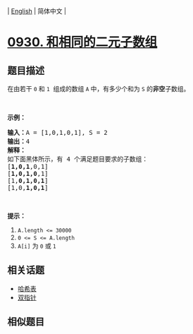 
| [English](README_EN.md) | 简体中文 |
# [0930. 和相同的二元子数组](https://leetcode-cn.com/problems/binary-subarrays-with-sum/)
## 题目描述
<p>在由若干&nbsp;<code>0</code>&nbsp;和&nbsp;<code>1</code>&nbsp; 组成的数组&nbsp;<code>A</code>&nbsp;中，有多少个和为 <code>S</code>&nbsp;的<strong>非空</strong>子数组。</p>

<p>&nbsp;</p>

<p><strong>示例：</strong></p>

<pre><strong>输入：</strong>A = [1,0,1,0,1], S = 2
<strong>输出：</strong>4
<strong>解释：</strong>
如下面黑体所示，有 4 个满足题目要求的子数组：
[<strong>1,0,1</strong>,0,1]
[<strong>1,0,1,0</strong>,1]
[1,<strong>0,1,0,1</strong>]
[1,0,<strong>1,0,1</strong>]
</pre>

<p>&nbsp;</p>

<p><strong>提示：</strong></p>

<ol>
	<li><code>A.length &lt;= 30000</code></li>
	<li><code>0 &lt;= S &lt;= A.length</code></li>
	<li><code>A[i]</code>&nbsp;为&nbsp;<code>0</code>&nbsp;或&nbsp;<code>1</code></li>
</ol>

## 相关话题
- [哈希表](https://leetcode-cn.com/tag/hash-table)
- [双指针](https://leetcode-cn.com/tag/two-pointers)
## 相似题目

